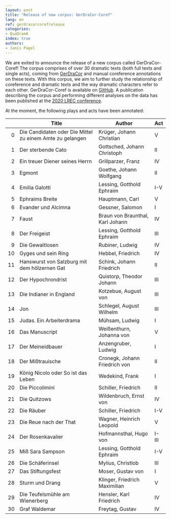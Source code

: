 ```yaml
---
layout: post
title: "Release of new corpus: GerDraCor-Coref"
lang: en
ref: gerdracorcorefrelease
categories:
- QuaDramA
index: true
authors:
- Janis Pagel
---
```


We are exited to announce the release of a new corpus called GerDraCor-Coref! The corpus comprises of over 30 dramatic texts (both full texts and single acts), coming from [GerDraCor](https://www.dracor.org/ger) and manual coreference annotations on these texts. With this corpus, we aim to further study the relationship of coreference and dramatic texts and the way dramatic characters refer to each other. GerDraCor-Coref is available on [GitHub](https://github.com/quadrama/gerdracor-coref). A publication describing the corpus and performing different analyses on the data has been published at the [2020 LREC conference](http://www.lrec-conf.org/proceedings/lrec2020/pdf/2020.lrec-1.7.pdf).

At the moment, the following plays and acts have been annotated:

|    | Title                                                    | Author                           | Act   |
|---:|----------------------------------------------------------|----------------------------------|-------|
|  0 | Die Candidaten oder Die Mittel zu einem Amte zu gelangen | Krüger, Johann Christian         | V     |
|  1 | Der sterbende Cato                                       | Gottsched, Johann Christoph      | II    |
|  2 | Ein treuer Diener seines Herrn                           | Grillparzer, Franz               | IV    |
|  3 | Egmont                                                   | Goethe, Johann Wolfgang          | II    |
|  4 | Emilia Galotti                                           | Lessing, Gotthold Ephraim        | I-V   |
|  5 | Ephraims Breite                                          | Hauptmann, Carl                  | V     |
|  6 | Evander und Alcimna                                      | Gessner, Salomon                 | I     |
|  7 | Faust                                                    | Braun von Braunthal, Karl Johann | IV    |
|  8 | Der Freigeist                                            | Lessing, Gotthold Ephraim        | III   |
|  9 | Die Gewaltlosen                                          | Rubiner, Ludwig                  | IV    |
| 10 | Gyges und sein Ring                                      | Hebbel, Friedrich                | IV    |
| 11 | Hanswurst von Salzburg mit dem hölzernen Gat             | Schink, Johann Friedrich         | II    |
| 12 | Der Hypochrondrist                                       | Quistorp, Theodor Johann         | III   |
| 13 | Die Indianer in England                                  | Kotzebue, August von             | III   |
| 14 | Jon                                                      | Schlegel, August Wilhelm         | III   |
| 15 | Judas. Ein Arbeiterdrama                                 | Mühsam, Ludwig                   | I     |
| 16 | Das Manuscript                                           | Weißenthurn, Johanna von         | V     |
| 17 | Der Meineidbauer                                         | Anzengruber, Ludwig              | I     |
| 18 | Der Mißtrauische                                         | Cronegk, Johann Friedrich von    | II    |
| 19 | König Nicolo oder So ist das Leben                       | Wedekind, Frank                  | I     |
| 20 | Die Piccolimini                                          | Schiller, Friedrich              | II    |
| 21 | Die Quitzows                                             | Wildenbruch, Ernst von           | IV    |
| 22 | Die Räuber                                               | Schiller, Friedrich              | I-V   |
| 23 | Die Reue nach der That                                   | Wagner, Heinrich Leopold         | V     |
| 24 | Der Rosenkavalier                                        | Hofmannsthal, Hugo von           | I-III |
| 25 | Miß Sara Sampson                                         | Lessing, Gotthold Ephraim        | I-V   |
| 26 | Die Schäferinsel                                         | Mylius, Christlob                | III   |
| 27 | Das Stiftungsfest                                        | Moser, Gustav von                | I     |
| 28 | Sturm und Drang                                          | Klinger, Friedrich Maximilian    | V     |
| 29 | Die Teufelsmühle am Wienerberg                           | Hensler, Karl Friedrich          | IV    |
| 30 | Graf Waldemar                                            | Freytag, Gustav                  | IV    |
